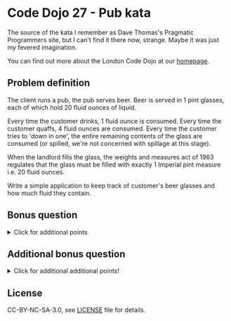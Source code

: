 # Code Dojo 27 - Pub kata

The source of the kata I remember as Dave Thomas's Pragmatic Programmers site, but I can't find it there now, strange. Maybe it was just my fevered imagination.

You can find out more about the London Code Dojo at our [homepage](http://www.meetup.com/London-Code-Dojo/).
 
## Problem definition

The client runs a pub, the pub serves beer. Beer is served in 1 pint glasses, each of which hold 20 fluid ounces of liquid.

Every time the customer drinks, 1 fluid ounce is consumed. Every time the customer quaffs, 4 fluid ounces are consumed. Every time the customer tries to 'down in one', the entire remaining contents of the glass are consumed (or spilled, we're not concerned with spillage at this stage). 

When the landlord fills the glass, the weights and measures act of 1963 regulates that the glass must be filled with exactly 1 Imperial pint measure i.e. 20 fluid ounces. 

Write a simple application to keep track of customer's beer glasses and how much fluid they contain. 

## Bonus question
<details>
  <summary>Click for additional points</summary>
When you've done this then extend your solution for half-pint glasses.
</details>

## Additional bonus question
<details>
  <summary>Click for additional additional points!</summary>
When you've done this then extend your solution for three-pint jugs.
</details>

## License

CC-BY-NC-SA-3.0, see [LICENSE](LICENSE) file for details.
